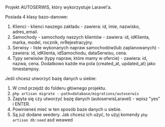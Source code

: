 Projekt AUTOSERWIS, który wykorzystuje Laravel'a.

Posiada 4 klasy bazo-danowe:
1. Klienci - klienci naszego zakładu - zawiera: id, imie, nazwisko, adres_email.
2. Samochody - samochody naszych klientów - zawiera: id, idKlienta, marka, model, rocznik, nrRejestracyjny.
3. Serwisy - liste wykonanych napraw samochodów(lub zaplanowanych) - zawiera: id, idKlienta, idSamochodu, dataSerwisu, cena.
4. Typy serwisów (typy napraw, które mamy w ofercie) - zawiera: id, nazwa, cena.
Dodatkowo każde ma pola (created_at, updated_at) jako timestampsy. 

Jeśli chcesz utworzyć bazę danych u siebie:
1.  W cmd przejdź do folderu głównego projektu.
2.  `php artisan migrate --path=database/migrations/autoserwis`
3.  Zapyta się czy utworzyć bazę danych (autoserwisLaravel) - wpisz "yes" i ENTER.
4.  Powinieneś mieć w ten sposób baze danych u siebie.
5.  Są już dodane seedery. Jak chcesz ich użyć, to użyj komendy
`php artisan db:seed`
asd
weawed
